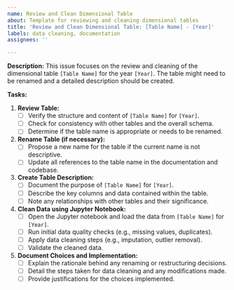 ```yaml
---
name: Review and Clean Dimensional Table
about: Template for reviewing and cleaning dimensional tables
title: 'Review and Clean Dimensional Table: [Table Name] - [Year]'
labels: data cleaning, documentation
assignees: ''

---
```


**Description:**
This issue focuses on the review and cleaning of the dimensional table `[Table Name]` for the year `[Year]`. The table might need to be renamed and a detailed description should be created.

**Tasks:**

1. **Review Table:**
   - [ ] Verify the structure and content of `[Table Name]` for `[Year]`.
   - [ ] Check for consistency with other tables and the overall schema.
   - [ ] Determine if the table name is appropriate or needs to be renamed.

2. **Rename Table (if necessary):**
   - [ ] Propose a new name for the table if the current name is not descriptive.
   - [ ] Update all references to the table name in the documentation and codebase.

3. **Create Table Description:**
   - [ ] Document the purpose of `[Table Name]` for `[Year]`.
   - [ ] Describe the key columns and data contained within the table.
   - [ ] Note any relationships with other tables and their significance.

4. **Clean Data using Jupyter Notebook:**
   - [ ] Open the Jupyter notebook and load the data from `[Table Name]` for `[Year]`.
   - [ ] Run initial data quality checks (e.g., missing values, duplicates).
   - [ ] Apply data cleaning steps (e.g., imputation, outlier removal).
   - [ ] Validate the cleaned data.

5. **Document Choices and Implementation:**
   - [ ] Explain the rationale behind any renaming or restructuring decisions.
   - [ ] Detail the steps taken for data cleaning and any modifications made.
   - [ ] Provide justifications for the choices implemented.
